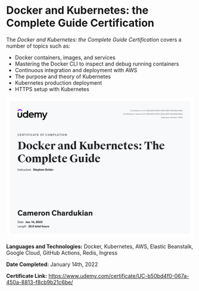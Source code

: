 # Docker and Kubernetes: the Complete Guide Certification

The _Docker and Kubernetes: the Complete Guide Certification_ covers a number of topics such as:

- Docker containers, images, and services
- Mastering the Docker CLI to inspect and debug running containers
- Continuous integration and deployment with AWS
- The purpose and theory of Kubernetes
- Kubernetes production deployment
- HTTPS setup with Kubernetes

![](images/Docker-Kubernetes-Complete-Guide.jpeg)

**Languages and Technologies:** Docker, Kubernetes, AWS, Elastic Beanstalk, Google Cloud, GitHub Actions, Redis, Ingress

**Date Completed:** January 14th, 2022

**Certificate Link:** https://www.udemy.com/certificate/UC-b50bd4f0-067a-450a-8813-f8cb9b21c6be/
